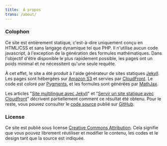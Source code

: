 ```yaml
---
title:  À propos
trans: /about/
---
```


### Colophon
Ce site est entièrement statique, c'est-à-dire uniquement conçu en HTML/CSS et sans langage dynamique tel que PHP. Il n'utilise aucun code javascript, à l'exception de la génération des formules mathématiques. Dans l'objectif d'être disponible le plus rapidement possible, les pages ont un poids minimal et ne nécessitent qu'une seule requête.

À cet effet, le site a été produit à l'aide générateur de sites statiques [Jekyll](http://jekyllrb.com/). Les pages sont hébergées sur [Amazon S3](https://aws.amazon.com/fr/s3/) et servies par [CloudFront](https://aws.amazon.com/fr/cloudfront/). Le code est coloré par [Pygments](http://pygments.org/), et les formules sont générées par [MathJax](http://www.mathjax.org/).

Les articles "[Site multilingue avec Jekyll](/site-multilingue-avec-jekyll/)" et "[Servir un site statique avec Cloudfront](/site-statique-avec-cloudfront/)" décrivent partiellement comment ce résultat été obtenu. Pour le reste, vous pouvez consulter le [code source](https://github.com/sylvaindurand/sylvain.durand.tf) publié sur [GitHub](https://github.com/sylvaindurand/sylvain.durand.tf).

### License
Ce site est publié sous license [Creative Commons Attribution](http://creativecommons.org/licenses/by/4.0/). Cela signifie que vous pouvez librement réutiliser et modifier le contenu, les codes et le design tant que la source est indiquée.



